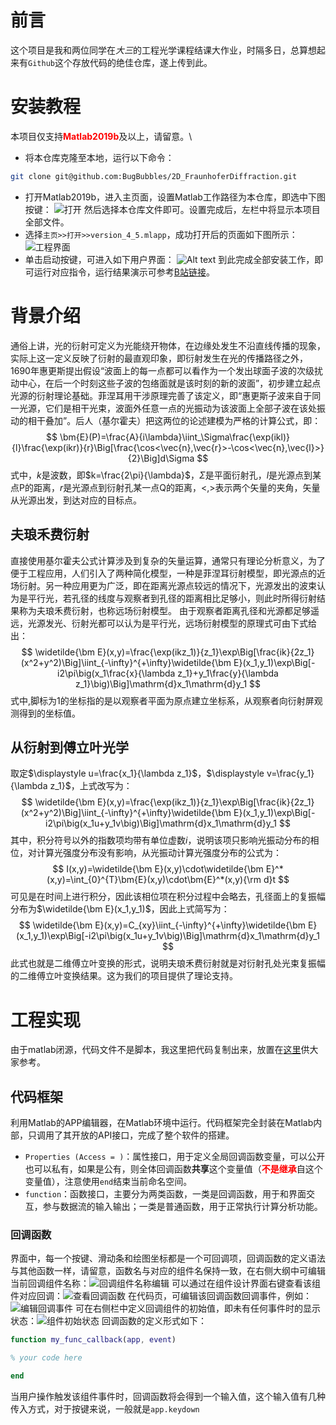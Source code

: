 # 前言
这个项目是我和两位同学在*大三*的工程光学课程结课大作业，时隔多日，总算想起来有`Github`这个存放代码的绝佳仓库，遂上传到此。
# 安装教程
本项目仅支持<strong><span style='color:red'>Matlab2019b</span></strong>及以上，请留意。\
 - 将本仓库克隆至本地，运行以下命令：
```bash
git clone git@github.com:BugBubbles/2D_FraunhoferDiffraction.git
```
 - 打开Matlab2019b，进入主页面，设置Matlab工作路径为本仓库，即选中下图按键：
    ![打开](./source/img/open.png)
    然后选择本仓库文件即可。设置完成后，左栏中将显示本项目全部文件。
 - 选择`主页>>打开>>version_4_5.mlapp`，成功打开后的页面如下图所示：
    ![工程界面](./source/img/project.png)
 - 单击启动按键，可进入如下用户界面：
    ![Alt text](./source/img/ui.png)
到此完成全部安装工作，即可运行对应指令，运行结果演示可参考[B站链接](https://www.bilibili.com/video/BV1UL4y1p7xw/?spm_id_from=333.1296.top_right_bar_window_default_collection.content.click&vd_source=cd74b6735f3ed1f941178cd9cb9c5743)。
# 背景介绍
通俗上讲，光的衍射可定义为光能绕开物体，在边缘处发生不沿直线传播的现象，实际上这一定义反映了衍射的最直观印象，即衍射发生在光的传播路径之外，1690年惠更斯提出假设“波面上的每一点都可以看作为一个发出球面子波的次级扰动中心，在后一个时刻这些子波的包络面就是该时刻的新的波面”，初步建立起点光源的衍射理论基础。菲涅耳用干涉原理完善了该定义，即“惠更斯子波来自于同一光源，它们是相干光束，波面外任意一点的光振动为该波面上全部子波在该处振动的相干叠加”。后人（基尔霍夫）把这两位的论述建模为严格的计算公式，即：
$$
\bm{E}(P)=\frac{A}{i\lambda}\iint_\Sigma\frac{\exp(ikl)}{l}\frac{\exp(ikr)}{r}\Big[\frac{\cos<\vec{n},\vec{r}>-\cos<\vec{n},\vec{l}>}{2}\Big]d\Sigma
$$
式中，$k$是波数，即$k=\frac{2\pi}{\lambda}$，$\Sigma$是平面衍射孔，$l$是光源点到某点P的距离，$r$是光源点到衍射孔某一点Q的距离，$<,>$表示两个矢量的夹角，矢量从光源出发，到达对应的目标点。
## 夫琅禾费衍射
直接使用基尔霍夫公式计算涉及到复杂的矢量运算，通常只有理论分析意义，为了便于工程应用，人们引入了两种简化模型，一种是菲涅耳衍射模型，即光源点的近场衍射。另一种应用更为广泛，即在距离光源点较远的情况下，光源发出的波束认为是平行光，若孔径的线度与观察者到孔径的距离相比足够小，则此时所得衍射结果称为夫琅禾费衍射，也称远场衍射模型。
由于观察者距离孔径和光源都足够遥远，光源发光、衍射光都可以认为是平行光，远场衍射模型的原理式可由下式给出：
$$
\widetilde{\bm E}(x,y)=\frac{\exp(ikz_1)}{z_1}\exp\Big[\frac{ik}{2z_1}(x^2+y^2)\Big]\iint_{-\infty}^{+\infty}\widetilde{\bm E}(x_1,y_1)\exp\Big[-i2\pi\big(x_1\frac{x}{\lambda z_1}+y_1\frac{y}{\lambda z_1}\big)\Big]\mathrm{d}x_1\mathrm{d}y_1
$$
式中,脚标为1的坐标指的是以观察者平面为原点建立坐标系，从观察者向衍射屏观测得到的坐标值。
## 从衍射到傅立叶光学
取定$\displaystyle u=\frac{x_1}{\lambda z_1}$，$\displaystyle v=\frac{y_1}{\lambda z_1}$，上式改写为：
$$
\widetilde{\bm E}(x,y)=\frac{\exp(ikz_1)}{z_1}\exp\Big[\frac{ik}{2z_1}(x^2+y^2)\Big]\iint_{-\infty}^{+\infty}\widetilde{\bm E}(x_1,y_1)\exp\Big[-i2\pi\big(x_1u+y_1v\big)\Big]\mathrm{d}x_1\mathrm{d}y_1
$$
其中，积分符号以外的指数项均带有单位虚数$i$，说明该项只影响光振动分布的相位，对计算光强度分布没有影响，从光振动计算光强度分布的公式为：
$$
I(x,y)=\widetilde{\bm E}(x,y)\cdot\widetilde{\bm E}^*(x,y)=\int_{0}^{T}\bm{E}(x,y)\cdot\bm{E}^*(x,y){\rm d}t
$$
可见是在时间上进行积分，因此该相位项在积分过程中会略去，孔径面上的复振幅分布为$\widetilde{\bm E}(x_1,y_1)$，因此上式简写为：
$$
\widetilde{\bm E}(x,y)=C_{xy}\iint_{-\infty}^{+\infty}\widetilde{\bm E}(x_1,y_1)\exp\Big[-i2\pi\big(x_1u+y_1v\big)\Big]\mathrm{d}x_1\mathrm{d}y_1
$$
此式也就是二维傅立叶变换的形式，说明夫琅禾费衍射就是对衍射孔处光束复振幅的二维傅立叶变换结果。这为我们的项目提供了理论支持。
# 工程实现
由于matlab闭源，代码文件不是脚本，我这里把代码复制出来，放置在[这里](https://github.com/BugBubbles/2D_FraunhoferDiffraction/blob/main/version_4_5_source_code)供大家参考。
## 代码框架
利用Matlab的APP编辑器，在Matlab环境中运行。代码框架完全封装在Matlab内部，只调用了其开放的API接口，完成了整个软件的搭建。
 - `Properties (Access = )`：属性接口，用于定义全局回调函数变量，可以公开也可以私有，如果是公有，则全体回调函数**共享**这个变量值（<strong><span style='color:red'>不是继承</strong></span>自这个变量值），注意使用`end`结束当前命名空间。
 - `function`：函数接口，主要分为两类函数，一类是回调函数，用于和界面交互，参与数据流的输入输出；一类是普通函数，用于正常执行计算分析功能。
### 回调函数
界面中，每一个按键、滑动条和绘图坐标都是一个可回调项，回调函数的定义语法与其他函数一样，请留意，函数名与对应的组件名保持一致，在右侧大纲中可编辑当前回调组件名称：![回调组件名称编辑](./source/img/callback_name.png)
可以通过在组件设计界面右键查看该组件对应回调：![查看回调函数](./source/img/callback_1.png)
在代码页，可编辑该回调函数回调事件，例如：![编辑回调事件](./source/img/callback_2.png)
可在右侧栏中定义回调组件的初始值，即未有任何事件时的显示状态：![组件初始状态](./source/img/item_init.png)
回调函数的定义形式如下：
```matlab
function my_func_callback(app, event)

% your code here

end
```
当用户操作触发该组件事件时，回调函数将会得到一个输入值，这个输入值有几种传入方式，对于按键来说，一般就是`app.keydown`